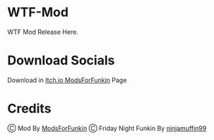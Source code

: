 # WTF-Mod
WTF Mod Release Here.

# Download Socials
Download in [Itch.io ModsForFunkin](https://modsforfunkin.itch.io/funkin-wtf/) Page

# Credits
Ⓒ Mod By [ModsForFunkin](https://github.com/ModsForFunkin/) 
Ⓒ Friday Night Funkin By [ninjamuffin99](https://github.com/ninjamuffin99/)
